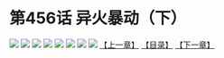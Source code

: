 # 第456话 异火暴动（下）
![](https://mhpic.xiaomingtaiji.net/comic/D/斗破苍穹拆分版/456话/1.jpg-zymk.middle.webp)
![](https://mhpic.xiaomingtaiji.net/comic/D/斗破苍穹拆分版/456话/2.jpg-zymk.middle.webp)
![](https://mhpic.xiaomingtaiji.net/comic/D/斗破苍穹拆分版/456话/3.jpg-zymk.middle.webp)
![](https://mhpic.xiaomingtaiji.net/comic/D/斗破苍穹拆分版/456话/4.jpg-zymk.middle.webp)
![](https://mhpic.xiaomingtaiji.net/comic/D/斗破苍穹拆分版/456话/5.jpg-zymk.middle.webp)
![](https://mhpic.xiaomingtaiji.net/comic/D/斗破苍穹拆分版/456话/6.jpg-zymk.middle.webp)
![](https://mhpic.xiaomingtaiji.net/comic/D/斗破苍穹拆分版/456话/7.jpg-zymk.middle.webp)
![](https://mhpic.xiaomingtaiji.net/comic/D/斗破苍穹拆分版/456话/8.jpg-zymk.middle.webp)
[【上一章】](./455.md)
[【目录】](./READMD.md)
[【下一章】](./457.md)
